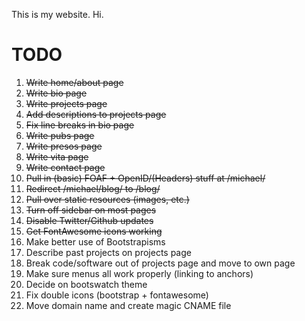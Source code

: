 This is my website.  Hi.

TODO
====

1. ~~Write home/about page~~
1. ~~Write bio page~~
1. ~~Write projects page~~
1. ~~Add descriptions to projects page~~
1. ~~Fix line breaks in bio page~~
1. ~~Write pubs page~~
1. ~~Write presos page~~
1. ~~Write vita page~~
1. ~~Write contact page~~
1. ~~Pull in (basic) FOAF + OpenID/(Headers) stuff at /michael/~~
1. ~~Redirect /michael/blog/ to /blog/~~
1. ~~Pull over static resources (images, etc.)~~
1. ~~Turn off sidebar on most pages~~
1. ~~Disable Twitter/Github updates~~
1. ~~Get FontAwesome icons working~~
1. Make better use of Bootstrapisms
1. Describe past projects on projects page
1. Break code/software out of projects page and move to own page
1. Make sure menus all work properly (linking to anchors)
1. Decide on bootswatch theme
1. Fix double icons (bootstrap + fontawesome)
1. Move domain name and create magic CNAME file
